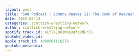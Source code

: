 ```yaml
---
layout: post
title: "SWN Podcast | Johnny Reaves II: The Book of Reaves"
date: 2022-05-13
categories: scottish-wrestling-network
author: scottish-wrestling-network
spotify_track_id: 4LYlkEQXiWusDqfqUdLrJS
youtube_video_id: 
apple_track_id: 1000561116279
youtube_metadata: 
---
```

